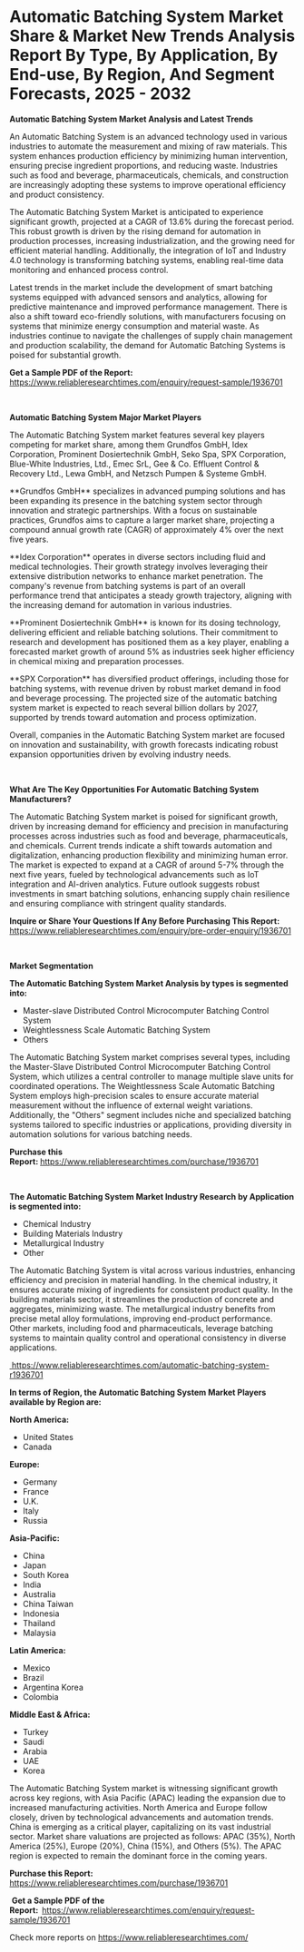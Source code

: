 <p><h1>Automatic Batching System Market Share & Market New Trends Analysis Report By Type, By Application, By End-use, By Region, And Segment Forecasts, 2025 - 2032</h1></p><p><strong>Automatic Batching System Market Analysis and Latest Trends</strong></p>
<p><p>An Automatic Batching System is an advanced technology used in various industries to automate the measurement and mixing of raw materials. This system enhances production efficiency by minimizing human intervention, ensuring precise ingredient proportions, and reducing waste. Industries such as food and beverage, pharmaceuticals, chemicals, and construction are increasingly adopting these systems to improve operational efficiency and product consistency.</p><p>The Automatic Batching System Market is anticipated to experience significant growth, projected at a CAGR of 13.6% during the forecast period. This robust growth is driven by the rising demand for automation in production processes, increasing industrialization, and the growing need for efficient material handling. Additionally, the integration of IoT and Industry 4.0 technology is transforming batching systems, enabling real-time data monitoring and enhanced process control.</p><p>Latest trends in the market include the development of smart batching systems equipped with advanced sensors and analytics, allowing for predictive maintenance and improved performance management. There is also a shift toward eco-friendly solutions, with manufacturers focusing on systems that minimize energy consumption and material waste. As industries continue to navigate the challenges of supply chain management and production scalability, the demand for Automatic Batching Systems is poised for substantial growth.</p></p>
<p><strong>Get a Sample PDF of the Report:&nbsp;</strong> <a href="https://www.reliableresearchtimes.com/enquiry/request-sample/1936701?utm_campaign=2774&utm_medium=2&utm_source=Github&utm_content=ia&utm_term=10042025&utm_id=automatic-batching-system">https://www.reliableresearchtimes.com/enquiry/request-sample/1936701</a></p>
<p>&nbsp;</p>
<p><strong>Automatic Batching System Major Market Players</strong></p>
<p><p>The Automatic Batching System market features several key players competing for market share, among them Grundfos GmbH, Idex Corporation, Prominent Dosiertechnik GmbH, Seko Spa, SPX Corporation, Blue-White Industries, Ltd., Emec SrL, Gee & Co. Effluent Control & Recovery Ltd., Lewa GmbH, and Netzsch Pumpen & Systeme GmbH. </p><p>**Grundfos GmbH** specializes in advanced pumping solutions and has been expanding its presence in the batching system sector through innovation and strategic partnerships. With a focus on sustainable practices, Grundfos aims to capture a larger market share, projecting a compound annual growth rate (CAGR) of approximately 4% over the next five years.</p><p>**Idex Corporation** operates in diverse sectors including fluid and medical technologies. Their growth strategy involves leveraging their extensive distribution networks to enhance market penetration. The company's revenue from batching systems is part of an overall performance trend that anticipates a steady growth trajectory, aligning with the increasing demand for automation in various industries.</p><p>**Prominent Dosiertechnik GmbH** is known for its dosing technology, delivering efficient and reliable batching solutions. Their commitment to research and development has positioned them as a key player, enabling a forecasted market growth of around 5% as industries seek higher efficiency in chemical mixing and preparation processes.</p><p>**SPX Corporation** has diversified product offerings, including those for batching systems, with revenue driven by robust market demand in food and beverage processing. The projected size of the automatic batching system market is expected to reach several billion dollars by 2027, supported by trends toward automation and process optimization.</p><p>Overall, companies in the Automatic Batching System market are focused on innovation and sustainability, with growth forecasts indicating robust expansion opportunities driven by evolving industry needs.</p></p>
<p>&nbsp;</p>
<p><strong>What Are The Key Opportunities For Automatic Batching System Manufacturers?</strong></p>
<p><p>The Automatic Batching System market is poised for significant growth, driven by increasing demand for efficiency and precision in manufacturing processes across industries such as food and beverage, pharmaceuticals, and chemicals. Current trends indicate a shift towards automation and digitalization, enhancing production flexibility and minimizing human error. The market is expected to expand at a CAGR of around 5-7% through the next five years, fueled by technological advancements such as IoT integration and AI-driven analytics. Future outlook suggests robust investments in smart batching solutions, enhancing supply chain resilience and ensuring compliance with stringent quality standards.</p></p>
<p><strong>Inquire or Share Your Questions If Any Before Purchasing This Report:</strong> <a href="https://www.reliableresearchtimes.com/enquiry/pre-order-enquiry/1936701?utm_campaign=2774&utm_medium=2&utm_source=Github&utm_content=ia&utm_term=10042025&utm_id=automatic-batching-system">https://www.reliableresearchtimes.com/enquiry/pre-order-enquiry/1936701</a></p>
<p>&nbsp;</p>
<p><strong>Market Segmentation</strong></p>
<p><strong>The Automatic Batching System Market Analysis by types is segmented into:</strong></p>
<p><ul><li>Master-slave Distributed Control Microcomputer Batching Control System</li><li>Weightlessness Scale Automatic Batching System</li><li>Others</li></ul></p>
<p><p>The Automatic Batching System market comprises several types, including the Master-Slave Distributed Control Microcomputer Batching Control System, which utilizes a central controller to manage multiple slave units for coordinated operations. The Weightlessness Scale Automatic Batching System employs high-precision scales to ensure accurate material measurement without the influence of external weight variations. Additionally, the "Others" segment includes niche and specialized batching systems tailored to specific industries or applications, providing diversity in automation solutions for various batching needs.</p></p>
<p><strong>Purchase this Report:&nbsp;</strong><a href="https://www.reliableresearchtimes.com/purchase/1936701?utm_campaign=2774&utm_medium=2&utm_source=Github&utm_content=ia&utm_term=10042025&utm_id=automatic-batching-system">https://www.reliableresearchtimes.com/purchase/1936701</a></p>
<p>&nbsp;</p>
<p><strong>The Automatic Batching System Market Industry Research by Application is segmented into:</strong></p>
<p><ul><li>Chemical Industry</li><li>Building Materials Industry</li><li>Metallurgical Industry</li><li>Other</li></ul></p>
<p><p>The Automatic Batching System is vital across various industries, enhancing efficiency and precision in material handling. In the chemical industry, it ensures accurate mixing of ingredients for consistent product quality. In the building materials sector, it streamlines the production of concrete and aggregates, minimizing waste. The metallurgical industry benefits from precise metal alloy formulations, improving end-product performance. Other markets, including food and pharmaceuticals, leverage batching systems to maintain quality control and operational consistency in diverse applications.</p></p>
<p><a href="https://www.reliableresearchtimes.com/automatic-batching-system-r1936701?utm_campaign=2774&utm_medium=2&utm_source=Github&utm_content=ia&utm_term=10042025&utm_id=automatic-batching-system">&nbsp;https://www.reliableresearchtimes.com/automatic-batching-system-r1936701</a></p>
<p><strong>In terms of Region, the Automatic Batching System Market Players available by Region are:</strong></p>
<p>
    <p> <strong> North America: </strong>
        <ul>
            <li>United States</li>
            <li>Canada</li>
        </ul>
        </p> 
    <p> <strong> Europe: </strong>
        <ul>
            <li>Germany</li>
            <li>France</li>
            <li>U.K.</li>
            <li>Italy</li>
            <li>Russia</li>
        </ul>
        </p> 
    <p> <strong> Asia-Pacific: </strong>
        <ul>
            <li>China</li>
            <li>Japan</li>
            <li>South Korea</li>
            <li>India</li>
            <li>Australia</li>
            <li>China Taiwan</li>
            <li>Indonesia</li>
            <li>Thailand</li>
            <li>Malaysia</li>
        </ul>
        </p> 
    <p> <strong> Latin America: </strong>
        <ul>
            <li>Mexico</li>
            <li>Brazil</li>
            <li>Argentina Korea</li>
            <li>Colombia</li>
        </ul>
        </p> 
    <p> <strong> Middle East & Africa: </strong>
        <ul>
            <li>Turkey</li>
            <li>Saudi</li>
            <li>Arabia</li>
            <li>UAE</li>
            <li>Korea</li>
        </ul>
    </p>
    </p>
<p><p>The Automatic Batching System market is witnessing significant growth across key regions, with Asia Pacific (APAC) leading the expansion due to increased manufacturing activities. North America and Europe follow closely, driven by technological advancements and automation trends. China is emerging as a critical player, capitalizing on its vast industrial sector. Market share valuations are projected as follows: APAC (35%), North America (25%), Europe (20%), China (15%), and Others (5%). The APAC region is expected to remain the dominant force in the coming years.</p></p>
<p><strong>Purchase this Report: </strong><a href="https://www.reliableresearchtimes.com/purchase/1936701?utm_campaign=2774&utm_medium=2&utm_source=Github&utm_content=ia&utm_term=10042025&utm_id=automatic-batching-system">https://www.reliableresearchtimes.com/purchase/1936701</a></p>
<p>&nbsp;<strong>Get a Sample PDF of the Report:&nbsp;&nbsp;</strong><a href="https://www.reliableresearchtimes.com/enquiry/request-sample/1936701?utm_campaign=2774&utm_medium=2&utm_source=Github&utm_content=ia&utm_term=10042025&utm_id=automatic-batching-system">https://www.reliableresearchtimes.com/enquiry/request-sample/1936701</a></p>
<p><strong></strong></p>
<p>Check more reports on <a href="https://www.reliableresearchtimes.com/?utm_campaign=2774&utm_medium=2&utm_source=Github&utm_content=ia&utm_term=10042025&utm_id=automatic-batching-system">https://www.reliableresearchtimes.com/</a></p>